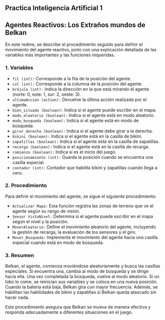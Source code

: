 ## Practica Inteligencia Artificial 1

## Agentes Reactivos: Los Extraños mundos de Belkan 

En este redme, se describe el procedimiento seguido para definir el movimiento del agente reactivo, junto con una explicación detallada de las variables más importantes y las funciones requeridas.

### 1. Variables

- `fil (int):` Corresponde a la fila de la posición del agente.
- `col (int):` Corresponde a la columna de la posición del agente.
- `brújula (int):` Indica la dirección en la que está mirando el agente (norte: 0, este: 1, sur: 2, oeste: 3).
- `ultimaAccion (action):` Devuelve la última acción realizada por el agente.
- `bien_situado (boolean):` Indica si el agente puede escribir en el mapa.
- `modo_aleatorio (boolean):` Indica si el agente está en modo aleatorio.
- `modo_busqueda (boolean):` Indica si el agente está en modo de búsqueda.
- `girar_derecha (boolean):` Indica si el agente debe girar a la derecha.
- `bikini (boolean):` Indica si el agente está en la casilla de bikini.
- `zapatillas (boolean):` Indica si el agente está en la casilla de zapatillas.
- `recarga (boolean):` Indica si el agente está en la casilla de recarga.
- `comienzo (boolean):` Indica si es el inicio del juego.
- `posicionamiento (int):` Guarda la posición cuando se encuentra una casilla especial.
- `contador (int):` Contador que habilita bikini y zapatillas cuando llega a cero.

### 2. Procedimiento

Para definir el movimiento del agente, se sigue el siguiente procedimiento:

- `Actualizar Mapa:` Esta función registra las zonas de terreno que ve el agente según su rango de visión.
- `Sensor VistaNivel:` Determina si el agente puede escribir en el mapa según el nivel y la posición.
- `MoverAleatorio:` Define el movimiento aleatorio del agente, incluyendo la gestión de recarga, la evaluación de los sensores y el giro.
- `Mover_Busqueda:` Implementa el movimiento del agente hacia una casilla especial cuando está en modo de búsqueda.

### 3. Resumen

Belkan, el agente, comienza moviéndose aleatoriamente y busca las casillas especiales. Si encuentra una, cambia al modo de búsqueda y se dirige hacia ella. Una vez completada la búsqueda, vuelve al modo aleatorio. Si un lobo lo come, se reinician sus variables y se coloca en una nueva posición. Cuando la batería está baja, Belkan gira con mayor frecuencia. Además, se habilitan las habilidades de bikini y zapatillas si Belkan queda atascado sin hacer nada.

Este procedimiento asegura que Belkan se mueva de manera efectiva y responda adecuadamente a diferentes situaciones en el juego.
